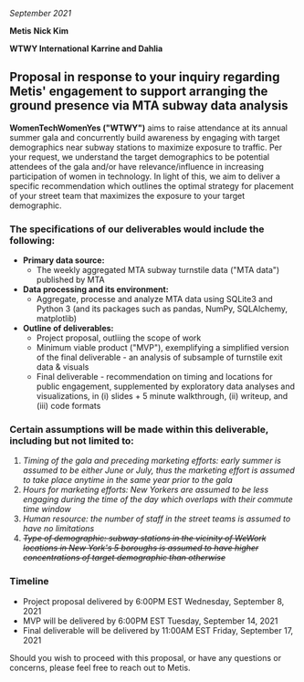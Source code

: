 *September 2021*

**Metis**
**Nick Kim**

**WTWY International**
**Karrine and Dahlia**

## Proposal in response to your inquiry regarding Metis' engagement to support arranging the ground presence via MTA subway data analysis

**WomenTechWomenYes ("WTWY")** aims to raise attendance at its annual summer gala and concurrently build awareness by engaging with target demographics near subway stations to maximize exposure to traffic. Per your request, we understand the target demographics to be potential attendees of the gala and/or have relevance/influence in increasing participation of women in technology. In light of this, we aim to deliver a specific recommendation which outlines the optimal strategy for placement of your street team that maximizes the exposure to your target demographic. 

### The specifications of our deliverables would include the following:
* **Primary data source:** 
  - The weekly aggregated MTA subway turnstile data ("MTA data") published by MTA
* **Data processing and its environment:**
  - Aggregate, processe and analyze MTA data using SQLite3 and Python 3 (and its packages such as pandas, NumPy, SQLAlchemy, matplotlib) 
* **Outline of deliverables:**
  - Project proposal, outliing the scope of work
  - Minimum viable product ("MVP"), exemplifying a simplified version of the final deliverable - an analysis of subsample of turnstile exit data & visuals
  - Final deliverable - recommendation on timing and locations for public engagement, supplemented by exploratory data analyses and visualizations, in (i) slides + 5 minute walkthrough, (ii) writeup, and (iii) code formats

### Certain **assumptions** will be made within this deliverable, including but not limited to: 
  1. *Timing of the gala and preceding marketing efforts: early summer is assumed to be either June or July, thus the marketing effort is assumed to take place anytime in the same year prior to the gala*
  2. *Hours for marketing efforts: New Yorkers are assumed to be less engaging during the time of the day which overlaps with their commute time window*
  3. *Human resource: the number of staff in the street teams is assumed to have no limitations*
  4. ~~*Type of demographic: subway stations in the vicinity of WeWork locations in New York's 5 boroughs is assumed to have higher concentrations of target demographic than otherwise*~~

### Timeline
* Project proposal delivered by 6:00PM EST Wednesday, September 8, 2021
* MVP will be delivered by 6:00PM EST Tuesday, September 14, 2021
* Final deliverable will be delivered by 11:00AM EST Friday, September 17, 2021


Should you wish to proceed with this proposal, or have any questions or concerns, please feel free to reach out to Metis. 


